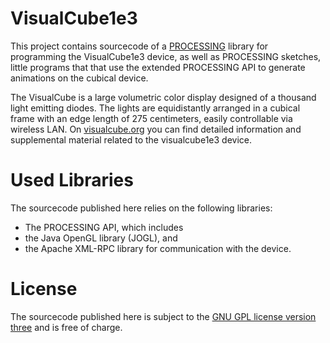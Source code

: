 # VisualCube1e3
This project contains sourcecode of a [PROCESSING](https://processing.org) library for programming the VisualCube1e3 device, as well as PROCESSING sketches, little programs that that use the extended PROCESSING API to generate animations on the cubical device.

The VisualCube is a large volumetric color display designed of a thousand light emitting diodes. The lights are equidistantly arranged in a cubical frame with an edge length of 275 centimeters, easily controllable via wireless LAN. On [visualcube.org](http://www.visualcube.org) you can find detailed information and supplemental material related to the visualcube1e3 device.

# Used Libraries
The sourcecode published here relies on the following libraries:

* The PROCESSING API, which includes
* the Java OpenGL library (JOGL), and
* the Apache XML-RPC library for communication with the device.

# License
The sourcecode published here is subject to the [GNU GPL license version three](http://www.gnu.org/licenses/gpl-3.0.en.html) and is free of charge.
